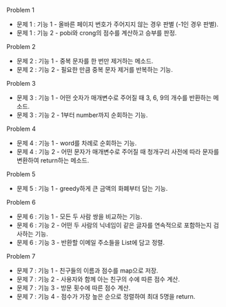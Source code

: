 Problem 1 <br/>
- 문제 1 : 기능 1 - 올바른 페이지 번호가 주어지지 않는 경우 판별 (-1인 경우 판별).
- 문제 1 : 기능 2 - pobi와 crong의 점수를 계산하고 승부를 판정.

Problem 2 <br/>
- 문제 2 : 기능 1 - 중복 문자를 한 번만 제거하는 메소드.
- 문제 2 : 기능 2 - 필요한 만큼 중복 문자 제거를 반복하는 기능.

Problem 3 <br/>
- 문제 3 : 기능 1 - 어떤 숫자가 매개변수로 주어질 때 3, 6, 9의 개수를 반환하는 메소드.
- 문제 3 : 기능 2 - 1부터 number까지 순회하는 기능.

Problem 4 <br/>
- 문제 4 : 기능 1 - word를 차례로 순회하는 기능.
- 문제 4 : 기능 2 - 어떤 문자가 매개변수로 주어질 때 청개구리 사전에 따라 문자를 변환하여 return하는 메소드.

Problem 5 <br/>
- 문제 5 : 기능 1 - greedy하게 큰 금액의 화폐부터 담는 기능.

Problem 6 <br/>
- 문제 6 : 기능 1 - 모든 두 사람 쌍을 비교하는 기능.
- 문제 6 : 기능 2 - 어떤 두 사람의 닉네임이 같은 글자를 연속적으로 포함하는지 검사하는 기능.
- 문제 6 : 기능 3 - 반환할 이메일 주소들을 List에 담고 정렬.

Problem 7 <br/>
- 문제 7 : 기능 1 - 친구들의 이름과 점수를 map으로 저장.
- 문제 7 : 기능 2 - 사용자와 함께 아는 친구의 수에 따른 점수 계산.
- 문제 7 : 기능 3 - 방문 횟수에 따른 점수 계산.
- 문제 7 : 기능 4 - 점수가 가장 높은 순으로 정렬하여 최대 5명을 return.